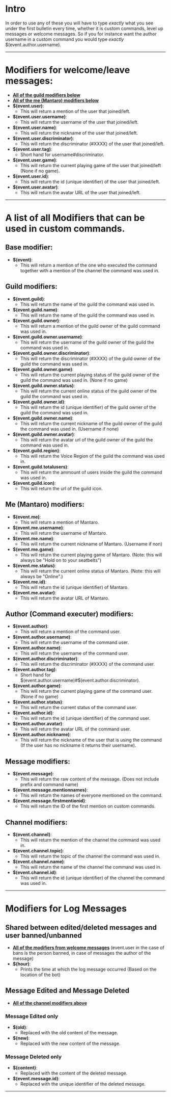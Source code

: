 # Intro
In order to use any of these you will have to type *exactly* what you see under the first bulletin every time, whether it is custom commands, level up messages or welcome messages. So if you for instance want the author username in a custom command you would type *exactly* $(event.author.username).

---
# Modifiers for welcome/leave messages:
* **[All of the guild modifiers below](#a-list-of-all-modifiers-that-can-be-used-in-custom-commands-guild-modifiers)**
* **[All of the me (Mantaro) modifiers below](#a-list-of-all-modifiers-that-can-be-used-in-custom-commands-me-mantaro-modifiers)**
* **$(event.user)**:
    * This will return a mention of the user that joined/left.
* **$(event.user.username)**:
    * This will return the username of the user that joined/left.
* **$(event.user.name)**:
    * This will return the nickname of the user that joined/left.
* **$(event.user.discriminator)**:
    * This will return the discriminator (#XXXX) of the user that joined/left.
* **$(event.user.tag)**:
    * Short hand for username#discriminator.
* **$(event.user.game)**:
    * This will return the current playing game of the user that joined/left (None if no game).
* **$(event.user.id)**:
    * This will return the id (unique identifier) of the user that joined/left.
* **$(event.user.avatar)**:
    * This will return the avatar URL of the user that joined/left.

---
# A list of all Modifiers that can be used in custom commands.

## Base modifier:

* **$(event)**:
    * This will return a mention of the one who executed the command together with a mention of the channel the command was used in.

## Guild modifiers:

* **$(event.guild)**:
    * This will return the name of the guild the command was used in.
* **$(event.guild.name)**:
    * This will return the name of the guild the command was used in.
* **$(event.guild.owner)**:
    * This will return a mention of the guild owner of the guild command was used in.
* **$(event.guild.owner.username)**:
    * This will return the username of the guild owner of the guild the command was used in.
* **$(event.guild.owner.discriminator)**:
    * This will return the discriminator (#XXXX) of the guild owner of the guild the command was used in.
* **$(event.guild.owner.game)**:
    * This will return the current playing status of the guild owner of the guild the command was used in. (None if no game)
* **$(event.guild.owner.status)**:
    * This will return the current online status of the guild owner of the guild the command was used in.
* **$(event.guild.owner.id)**:
    * This will return the id (unique identifier) of the guild owner of the guild the command was used in.
* **$(event.guild.owner.name)**:
    * This will return the current nickname of the guild owner of the guild the command was used in. (Username if none)
* **$(event.guild.owner.avatar)**:
    * This will return the avatar url of the guild owner of the guild the command was used in.
* **$(event.guild.region)**:
    * This will return the Voice Region of the guild the command was used in.
* **$(event.guild.totalusers)**:
    * This will return the ammount of users inside the guild the command was used in.
* **$(event.guild.icon)**:
    * This will return the url of the guild icon.

## Me (Mantaro) modifiers:

* **$(event.me)**:
    * This will return a mention of Mantaro.
* **$(event.me.username)**:
    * This will return the username of Mantaro.
* **$(event.me.name)**:
    * This will return the current nickname of Mantaro. (Username if non)
* **$(event.me.game)**:
    * This will return the current playing game of Mantaro. (Note: this will always be "Hold on to your seatbelts")
* **$(event.me.status)**:
    * This will return the current online status of Mantaro. (Note: this will always be "Online".)
* **$(event.me.id)**:
    * This will return the id (unique identifier) of Mantaro.
* **$(event.me.avatar)**:
    * This will return the avatar URL of Mantaro.

## Author (Command executer) modifiers:

* **$(event.author)**:
    * This will return a mention of the command user.
* **$(event.author.username)**:
    * This will return the username of the command user.
* **$(event.author.name)**:
    * This will return the username of the command user.
* **$(event.author.discriminator)**:
    * This will return the discriminator (#XXXX) of the command user.
* **$(event.author.tag)**:
    * Short hand for $(event.author.username)#$(event.author.discriminator).
* **$(event.author.game)**:
    * This will return the current playing game of the command user. (None if no game)
* **$(event.author.status)**:
    * This will return the current status of the command user.
* **$(event.author.id)**:
    * This will return the id (unique identifier) of the command user.
* **$(event.author.avatar)**:
    * This will return the avatar URL of the command user.
* **$(event.author.nickname)**:
    * This will return the nickname of the user that is using the command (If the user has no nickname it returns their username).

## Message modifiers:

* **$(event.message)**:
    * This will return the raw content of the message. (Does not include prefix and command name)
* **$(event.message.mentionnames)**:
    * This will return the names of everyone mentioned on the command.
* **$(event.message.firstmentionid)**:
    * This will return the ID of the first mention on custom commands.

## Channel modifiers:
* **$(event.channel)**:
    * This will return the mention of the channel the command was used in.
* **$(event.channel.topic)**:
    * This will return the topic of the channel the command was used in.
* **$(event.channel.name)**:
    * This will return the name of the channel the command was used in.
* **$(event.channel.id)**:
    * This will return the id (unique identifier) of the channel the command was used in.

---
# Modifiers for Log Messages
## Shared between edited/deleted messages and user banned/unbanned
* **[All of the modifiers from welcome messages](#modifiers-for-welcomeleave-messages)** (event.user in the case of bans is the person banned, in case of messages the author of the message)
* **$(hour)**:
    * Prints the time at which the log message occurred (Based on the location of the bot)
## Message Edited and Message Deleted
* **[All of the channel modifiers above](#a-list-of-all-modifiers-that-can-be-used-in-custom-commands-channel-modifiers)**
### Message Edited only
* **$(old)**:
    * Replaced with the old content of the message.
* **$(new)**:
    * Replaced with the new content of the message.
### Message Deleted only
* **$(content)**:
    * Replaced with the content of the deleted message.
* **$(event.message.id)**:
    * Replaced with the unique identifier of the deleted message.

---
